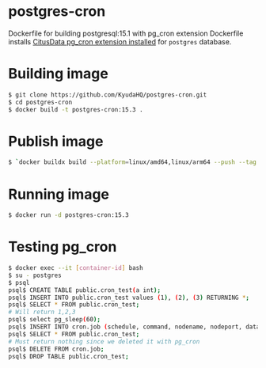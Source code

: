 # postgres-cron

Dockerfile for building postgresql:15.1 with pg_cron extension
Dockerfile installs [CitusData pg_cron extension installed](https://github.com/citusdata/pg_cron) for `postgres` database.

# Building image

```sh
$ git clone https://github.com/KyudaHQ/postgres-cron.git
$ cd postgres-cron
$ docker build -t postgres-cron:15.3 .
```

# Publish image

```sh
$ `docker buildx build --platform=linux/amd64,linux/arm64 --push --tag kyuda/postgres-cron:15.3 .`
```

# Running image

```sh
$ docker run -d postgres-cron:15.3
```

# Testing pg_cron

```sh
$ docker exec --it [container-id] bash
$ su - postgres
$ psql
psql$ CREATE TABLE public.cron_test(a int);
psql$ INSERT INTO public.cron_test values (1), (2), (3) RETURNING *;
psql$ SELECT * FROM public.cron_test;
# Will return 1,2,3
psql$ select pg_sleep(60);
psql$ INSERT INTO cron.job (schedule, command, nodename, nodeport, database, username) VALUES ('* * * * *', $$DELETE FROM public.cron_test;$$, '', 5432, 'postgres', 'postgres') RETURNING jobid;
psql$ SELECT * FROM public.cron_test;
# Must return nothing since we deleted it with pg_cron
psql$ DELETE FROM cron.job;
psql$ DROP TABLE public.cron_test;
```
